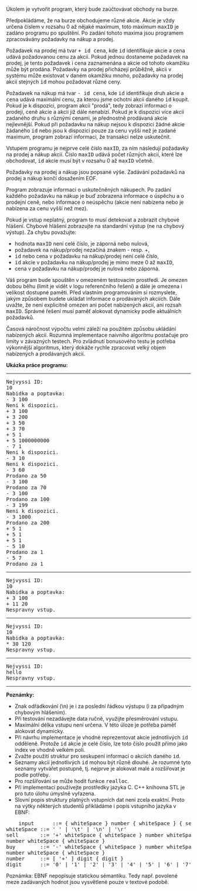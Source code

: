 Úkolem je vytvořit program, který bude zaúčtovávat obchody na burze.

Předpokládáme, že na burze obchodujeme různé akcie. Akcie je vždy určena číslem v rozsahu 0 až nějaké maximum, toto maximum <tt>maxID</tt> je zadáno programu po spuštění. Po zadání tohoto maxima jsou programem zpracovávány požadavky na nákup a prodej.

Požadavek na prodej má tvar <tt>+ id cena</tt>, kde <tt>id</tt> identifikuje akcie a cena udává požadovanou cenu za akcii. Pokud jednou dostaneme požadavek na prodej, je tento požadavek i cena zaznamenána a akcie od tohoto okamžiku může být prodána. Požadavky na prodej přicházejí průběžně, akcii v systému může existovat v daném okamžiku mnoho, požadavky na prodej akcií stejných <tt>id</tt> mohou požadovat různé ceny.

Požadavek na nákup má tvar <tt>- id cena</tt>, kde <tt>id</tt> identifikuje druh akcie a <tt>cena</tt> udává maximální cenu, za kterou jsme ochotni akcii daného <tt>id</tt> koupit. Pokud je k dispozici, program akcii "prodá", tedy zobrazí informaci o prodeji, ceně akcie a akcii již dále nenabízí. Pokud je k dispozici více akcií zadaného druhu s různými cenami, je přednostně prodávaná akcie nejlevnější. Pokud při požadavku na nákup nejsou k dispozici žádné akcie žádaného <tt>id</tt> nebo jsou k dispozici pouze za cenu vyšší než je zadané maximum, program zobrazí informaci, že transakci nelze uskutečnit.

Vstupem programu je nejprve celé číslo <tt>maxID</tt>, za ním následují požadavky na prodej a nákup akcií. Číslo <tt>maxID</tt> udává počet různých akcií, které lze obchodovat, <tt>id</tt> akcie musí být v rozsahu 0 až <tt>maxID</tt> včetně.

Požadavky na prodej a nákup jsou popsané výše. Zadávání požadavků na prodej a nákup končí dosažením EOF.

Program zobrazuje informaci o uskutečněných nákupech. Po zadání každého požadavku na nákup je buď zobrazena informace o úspěchu a o prodejní ceně, nebo informace o neúspěchu (akcie není nabízena nebo je nabízena za cenu vyšší než mez).

Pokud je vstup neplatný, program to musí detekovat a zobrazit chybové hlášení. Chybové hlášení zobrazujte na standardní výstup (ne na chybový výstup). Za chybu považujte:

*   hodnota <tt>maxID</tt> není celé číslo, je záporná nebo nulová,
*   požadavek na nákup/prodej nezačíná znakem - resp. +,
*   <tt>id</tt> nebo cena v požadavku na nákup/prodej není celé číslo,
*   <tt>id</tt> akcie v požadavku na nákup/prodej je mimo meze 0 až <tt>maxID</tt>,
*   cena v požadavku na nákup/prodej je nulová nebo záporná.

Váš program bude spouštěn v omezeném testovacím prostředí. Je omezen dobou běhu (limit je vidět v logu referenčního řešení) a dále je omezena i velikost dostupné paměti. Před vlastním programováním si rozmyslete, jakým způsobem budete ukládat informace o prodávaných akciích. Dále uvažte, že není explicitně omezen ani počet nabízených akcií, ani rozsah <tt>maxID</tt>. Správné řešení musí paměť alokovat dynamicky podle aktuálních požadavků.

Časová náročnost výpočtu velmi záleží na použitém způsobu ukládání nabízených akcií. Rozumná implementace naivního algoritmu postačuje pro limity v závazných testech. Pro zvládnutí bonusového testu je potřeba výkonnější algoritmus, který dokáže rychle zpracovat velký objem nabízených a prodávaných akcií.

**Ukázka práce programu:**

* * *

<pre>Nejvyssi ID:
10
Nabidka a poptavka:
- 3 100
Neni k dispozici.
+ 3 100
+ 3 200
+ 3 50
+ 3 70
+ 5 1
+ 5 1000000000
- 7 1
Neni k dispozici.
- 3 10
Neni k dispozici.
- 3 60
Prodano za 50
- 3 100
Prodano za 70
- 3 100
Prodano za 100
- 3 199
Neni k dispozici.
- 3 1000
Prodano za 200
+ 5 1
+ 5 1
+ 5 1
- 5 10
Prodano za 1
- 5 7
Prodano za 1
</pre>

* * *

<pre>Nejvyssi ID:
10
Nabidka a poptavka:
+ 3 100
+ 11 20
Nespravny vstup.
</pre>

* * *

<pre>Nejvyssi ID:
10
Nabidka a poptavka:
* 30 120
Nespravny vstup.
</pre>

* * *

<pre>Nejvyssi ID:
hello
Nespravny vstup.
</pre>

* * *

**Poznámky:**

*   Znak odřádkování (\n) je i za poslední řádkou výstupu (i za případným chybovým hlášením).
*   Při testování nezadávejte data ručně, využijte přesměrování vstupu.
*   Maximální délka vstupu není určena. V této úloze je potřeba paměť alokovat dynamicky.
*   Při návrhu implementace je vhodné reprezentovat akcie jednotlivých <tt>id</tt> odděleně. Protože <tt>id</tt> akcie je celé číslo, lze toto číslo použít přímo jako index ve vhodně velkém poli.
*   Zvažte použití struktur pro seskupení informací o akciích daného <tt>id</tt>.
*   Seznamy akcií jednotlivých <tt>id</tt> mohou být různě dlouhé. Je rozumné tyto seznamy vytvářet postupně, tj. nejprve je alokovat malé a rozšiřovat je podle potřeby.
*   Pro rozšiřování se může hodit funkce <tt>realloc</tt>.
*   Při implementaci používejte prostředky jazyka C. C++ knihovna STL je pro tuto úlohu úmyslně vyřazena.
*   Slovní popis struktury platných vstupních dat není zcela exaktní. Proto na výtky některých studentů přikládáme i popis vstupního jazyka v EBNF:

<pre>    input      ::= { whiteSpace } number { whiteSpace } { sell | buy } { whiteSpace }
whiteSpace ::= ' ' | '\t' | '\n' | '\r'
sell       ::= '+' whiteSpace { whiteSpace } number whiteSpace { whiteSpace }
number whiteSpace { whiteSpace }
buy        ::= '-' whiteSpace { whiteSpace } number whiteSpace { whiteSpace }
number whiteSpace { whiteSpace }
number     ::= [ '+' ] digit { digit }
digit      ::= '0' | '1' | '2' | '3' | '4' | '5' | '6' | '7' | '8' | '9'
</pre>

Poznámka: EBNF nepopisuje statickou sémantiku. Tedy např. povolené meze zadávaných hodnot jsou vysvětlené pouze v textové podobě.
